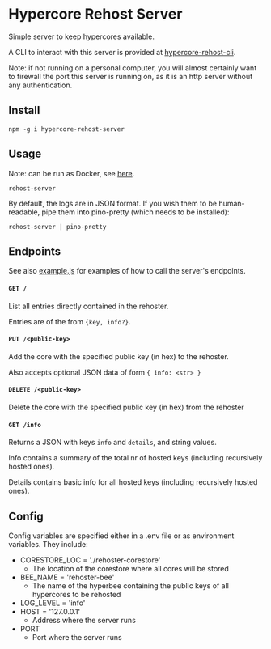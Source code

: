 # Hypercore Rehost Server

Simple server to keep hypercores available.

A CLI to interact with this server is provided at [hypercore-rehost-cli](https://gitlab.com/HDegroote/hypercore-rehost-cli).

Note: if not running on a personal computer, you will almost certainly want to firewall the port this server is running on, as it is an http server without any authentication.

## Install

`npm -g i hypercore-rehost-server`

## Usage
Note: can be run as Docker, see [here](https://hub.docker.com/r/hdegroote/rehoster/).

`rehost-server`

By default, the logs are in JSON format.
If you wish them to be human-readable, pipe them into pino-pretty (which needs to be installed):

`rehost-server | pino-pretty`

## Endpoints

See also [example.js](example.js) for examples of how to call the server's endpoints.

#### `GET /`
List all entries directly contained in the rehoster.

Entries are of the from `{key, info?}`.

#### `PUT /<public-key>`
Add the core with the specified public key (in hex) to the rehoster.

Also accepts optional JSON data of form `{ info: <str> }`
#### `DELETE /<public-key>`
Delete the core with the specified public key (in hex) from the rehoster

#### `GET /info`
Returns a JSON with keys `info` and `details`, and string values.

Info contains a summary of the total nr of hosted keys (including recursively hosted ones).

Details contains basic info for all hosted keys (including recursively hosted ones).

## Config

Config variables are specified either in a .env file or as environment variables. They include:
- CORESTORE_LOC = './rehoster-corestore'
   - The location of the corestore where all cores will be stored
- BEE_NAME = 'rehoster-bee'
   - The name of the hyperbee containing the public keys of all hypercores to be rehosted
- LOG_LEVEL = 'info'
- HOST = '127.0.0.1'
  - Address where the server runs
- PORT
  - Port where the server runs
